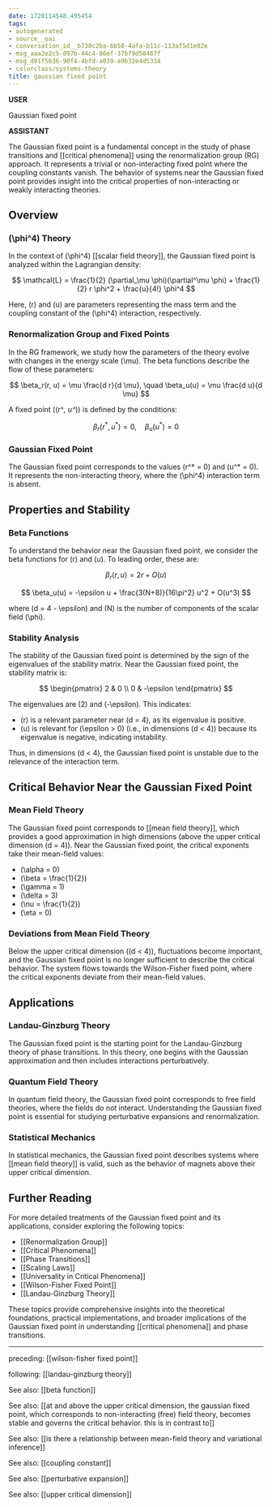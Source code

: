 ```yaml
---
date: 1720114548.495454
tags:
- autogenerated
- source__oai
- conversation_id__b730c2ba-6b58-4afa-b11c-113af5d1e02e
- msg_aaa2e2c5-097b-44c4-86ef-37bf9d58467f
- msg_d91f5636-90f4-4bfd-a039-a9b32e4d5334
- colorclass/systems-theory
title: gaussian fixed point
---
```


**USER**

Gaussian fixed point


**ASSISTANT**

The Gaussian fixed point is a fundamental concept in the study of phase transitions and [[critical phenomena]] using the renormalization group (RG) approach. It represents a trivial or non-interacting fixed point where the coupling constants vanish. The behavior of systems near the Gaussian fixed point provides insight into the critical properties of non-interacting or weakly interacting theories.

## Overview

### \(\phi^4\) Theory

In the context of \(\phi^4\) [[scalar field theory]], the Gaussian fixed point is analyzed within the Lagrangian density:

$$
\mathcal{L} = \frac{1}{2} (\partial_\mu \phi)(\partial^\mu \phi) + \frac{1}{2} r \phi^2 + \frac{u}{4!} \phi^4
$$

Here, \(r\) and \(u\) are parameters representing the mass term and the coupling constant of the \(\phi^4\) interaction, respectively.

### Renormalization Group and Fixed Points

In the RG framework, we study how the parameters of the theory evolve with changes in the energy scale \(\mu\). The beta functions describe the flow of these parameters:

$$
\beta_r(r, u) = \mu \frac{d r}{d \mu}, \quad \beta_u(u) = \mu \frac{d u}{d \mu}
$$

A fixed point \((r^*, u^*)\) is defined by the conditions:

$$
\beta_r(r^*, u^*) = 0, \quad \beta_u(u^*) = 0
$$

### Gaussian Fixed Point

The Gaussian fixed point corresponds to the values \(r^* = 0\) and \(u^* = 0\). It represents the non-interacting theory, where the \(\phi^4\) interaction term is absent.

## Properties and Stability

### Beta Functions

To understand the behavior near the Gaussian fixed point, we consider the beta functions for \(r\) and \(u\). To leading order, these are:

$$
\beta_r(r, u) = 2r + O(u)
$$

$$
\beta_u(u) = -\epsilon u + \frac{3(N+8)}{16\pi^2} u^2 + O(u^3)
$$

where \(d = 4 - \epsilon\) and \(N\) is the number of components of the scalar field \(\phi\).

### Stability Analysis

The stability of the Gaussian fixed point is determined by the sign of the eigenvalues of the stability matrix. Near the Gaussian fixed point, the stability matrix is:

$$
\begin{pmatrix}
2 & 0 \\
0 & -\epsilon
\end{pmatrix}
$$

The eigenvalues are \(2\) and \(-\epsilon\). This indicates:
- \(r\) is a relevant parameter near \(d = 4\), as its eigenvalue is positive.
- \(u\) is relevant for \(\epsilon > 0\) (i.e., in dimensions \(d < 4\)) because its eigenvalue is negative, indicating instability.

Thus, in dimensions \(d < 4\), the Gaussian fixed point is unstable due to the relevance of the interaction term.

## Critical Behavior Near the Gaussian Fixed Point

### Mean Field Theory

The Gaussian fixed point corresponds to [[mean field theory]], which provides a good approximation in high dimensions (above the upper critical dimension \(d = 4\)). Near the Gaussian fixed point, the critical exponents take their mean-field values:
- \(\alpha = 0\)
- \(\beta = \frac{1}{2}\)
- \(\gamma = 1\)
- \(\delta = 3\)
- \(\nu = \frac{1}{2}\)
- \(\eta = 0\)

### Deviations from Mean Field Theory

Below the upper critical dimension (\(d < 4\)), fluctuations become important, and the Gaussian fixed point is no longer sufficient to describe the critical behavior. The system flows towards the Wilson-Fisher fixed point, where the critical exponents deviate from their mean-field values.

## Applications

### Landau-Ginzburg Theory

The Gaussian fixed point is the starting point for the Landau-Ginzburg theory of phase transitions. In this theory, one begins with the Gaussian approximation and then includes interactions perturbatively.

### Quantum Field Theory

In quantum field theory, the Gaussian fixed point corresponds to free field theories, where the fields do not interact. Understanding the Gaussian fixed point is essential for studying perturbative expansions and renormalization.

### Statistical Mechanics

In statistical mechanics, the Gaussian fixed point describes systems where [[mean field theory]] is valid, such as the behavior of magnets above their upper critical dimension.

## Further Reading

For more detailed treatments of the Gaussian fixed point and its applications, consider exploring the following topics:

- [[Renormalization Group]]
- [[Critical Phenomena]]
- [[Phase Transitions]]
- [[Scaling Laws]]
- [[Universality in Critical Phenomena]]
- [[Wilson-Fisher Fixed Point]]
- [[Landau-Ginzburg Theory]]

These topics provide comprehensive insights into the theoretical foundations, practical implementations, and broader implications of the Gaussian fixed point in understanding [[critical phenomena]] and phase transitions.


---

preceding: [[wilson-fisher fixed point]]  


following: [[landau-ginzburg theory]]

See also: [[beta function]]


See also: [[at and above the upper critical dimension, the gaussian fixed point, which corresponds to non-interacting (free) field theory, becomes stable and governs the critical behavior. this is in contrast to]]


See also: [[is there a relationship between mean-field theory and variational inference]]


See also: [[coupling constant]]


See also: [[perturbative expansion]]


See also: [[upper critical dimension]]
